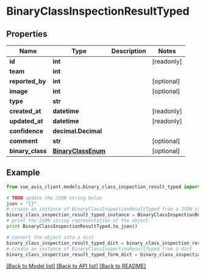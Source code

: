 # BinaryClassInspectionResultTyped


## Properties

Name | Type | Description | Notes
------------ | ------------- | ------------- | -------------
**id** | **int** |  | [readonly]
**team** | **int** |  |
**reported_by** | **int** |  | [optional]
**image** | **int** |  | [optional]
**type** | **str** |  |
**created_at** | **datetime** |  | [readonly]
**updated_at** | **datetime** |  | [readonly]
**confidence** | **decimal.Decimal** |  |
**comment** | **str** |  | [optional]
**binary_class** | [**BinaryClassEnum**](BinaryClassEnum.md) |  | [optional]

## Example

```python
from vue_avis_client.models.binary_class_inspection_result_typed import BinaryClassInspectionResultTyped

# TODO update the JSON string below
json = "{}"
# create an instance of BinaryClassInspectionResultTyped from a JSON string
binary_class_inspection_result_typed_instance = BinaryClassInspectionResultTyped.from_json(json)
# print the JSON string representation of the object
print BinaryClassInspectionResultTyped.to_json()

# convert the object into a dict
binary_class_inspection_result_typed_dict = binary_class_inspection_result_typed_instance.to_dict()
# create an instance of BinaryClassInspectionResultTyped from a dict
binary_class_inspection_result_typed_form_dict = binary_class_inspection_result_typed.from_dict(binary_class_inspection_result_typed_dict)
```
[[Back to Model list]](..#documentation-for-models) [[Back to API list]](..#documentation-for-api-endpoints) [[Back to README]](..)
